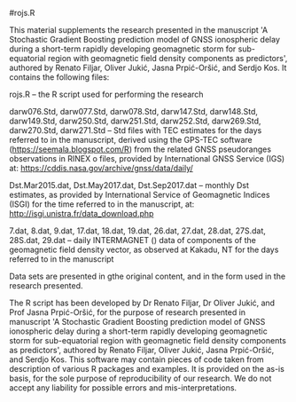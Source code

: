 #rojs.R

This material supplements the research presented in the manuscript 'A Stochastic Gradient Boosting prediction model of GNSS ionospheric delay during a short-term rapidly developing geomagnetic storm for sub-equatorial region with geomagnetic field density components as predictors', authored by Renato Filjar, Oliver Jukić, Jasna Prpić-Oršić, and Serdjo Kos. It contains the following files:

rojs.R – the R script used for performing the research

darw076.Std, darw077.Std, darw078.Std, darw147.Std, darw148.Std, darw149.Std, darw250.Std, darw251.Std, darw252.Std, darw269.Std, darw270.Std, darw271.Std – Std files with TEC estimates for the days referred to in the manuscript, derived using the GPS-TEC software (https://seemala.blogspot.com/R) from the related GNSS pseudoranges observations in RINEX o files, provided by International GNSS Service (IGS) at: https://cddis.nasa.gov/archive/gnss/data/daily/

Dst.Mar2015.dat, Dst.May2017.dat, Dst.Sep2017.dat – monthly Dst estimates, as provided by International Service of Geomagnetic Indices (ISGI) for the time referred to in the manuscript, at: http://isgi.unistra.fr/data_download.php

7.dat, 8.dat, 9.dat, 17.dat, 18.dat, 19.dat, 26.dat, 27.dat, 28.dat, 27S.dat, 28S.dat, 29.dat – daily INTERMAGNET () data of components of the geomagnetic field density vector, as observed at Kakadu, NT for the days referred to in the manuscript

Data sets are presented in gthe original content, and in the form used in the research presented.

The R script has been developed by Dr Renato Filjar, Dr Oliver Jukić, and Prof Jasna Prpić-Oršić, for the purpose of research presented in manuscript 'A Stochastic Gradient Boosting prediction model of GNSS ionospheric delay during a short-term rapidly developing geomagnetic storm for sub-equatorial region with geomagnetic field density components as predictors', authored by Renato Filjar, Oliver Jukić, Jasna Prpić-Oršić, and Serdjo Kos. This software may contain pieces of code taken from description of various R packages and examples. It is provided on the as-is basis, for the sole purpose of reproducibility of our research. We do not accept any liability for possible errors and mis-interpretations.
